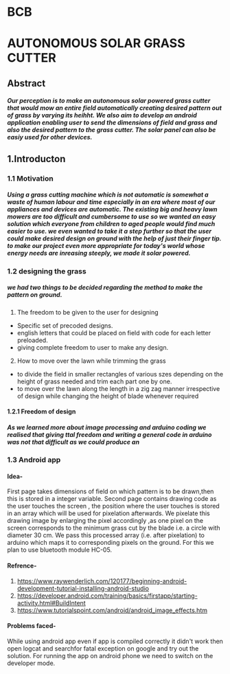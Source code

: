 # BCB
# AUTONOMOUS SOLAR GRASS CUTTER
## Abstract
##### Our perception is to make an autonomous solar powered grass cutter that would mow an entire field automatically creating desired pattern out of grass by varying its heihht. We also aim to develop an android application enabling user to send the dimensions of field and grass and also the desired pattern to the grass cutter. The solar panel can also be easiy used for other devices.
## 1.Introducton
### 1.1 Motivation
##### Using a grass cutting machine which is not automatic is somewhat a waste of human labour and time especially in an era where most of our appliances and devices are automatic. The existing big and heavy lawn mowers are too difficult and cumbersome to use so we wanted an easy solution which everyone from children to aged people would find much easier to use. we even wanted to take it a step further so that the user could make desired design on ground with the help of just their finger tip. to make our project even more appropriate for today's world whose energy needs are inreasing steeply, we made it solar powered.
### 1.2 designing the grass
##### we had two things to be decided regarding the method to make the pattern on ground.
1. The freedom to be given to the user for designing
  * Specific set of precoded designs.
  * english letters that could be placed on field with code for each letter preloaded.
  * giving complete freedom to user to make any design.
2. How to move over the lawn while trimming the grass
  * to divide the field in smaller rectangles of various szes depending on the height of grass needed and trim each part one by one.
  * to move over the lawn along the length in a zig zag manner irrespective of design while changing the height of blade whenever required
#### 1.2.1 Freedom of design
##### As we learned more about image processing and arduino coding we realised that giving ttal freedom and writing a general code in arduino was not that difficult as we could produce an 

### 1.3 Android app 
#### Idea-
First page takes dimensions of field on which pattern is to be drawn,then this is stored in a integer variable.
Second page contains drawing code as the user touches the screen , the position  where the user touches is stored in an array which will be used for pixelation afterwards.
We pixelate this drawing image by enlarging the pixel accordingly ,as one pixel on the screen corresponds to the minimum grass cut by the blade i.e. a circle with diameter 30 cm.
We pass this processed array (i.e. after pixelation) to arduino which maps it to corresponding pixels on the ground.
For this we plan to use bluetooth module HC-05.
#### Refrence-
1. https://www.raywenderlich.com/120177/beginning-android-development-tutorial-installing-android-studio
2. https://developer.android.com/training/basics/firstapp/starting-activity.html#BuildIntent
3. https://www.tutorialspoint.com/android/android_image_effects.htm
#### Problems faced-
While using android app even if app is compiled correctly it didn't work then open logcat and searchfor fatal exception on google and try out the solution.
For running the app on android phone we need to switch on the developer mode.

